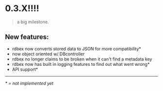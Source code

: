 # 0.3.X!!!!
>a big milestone.

## New features:
  * rdbex now converts stored data to JSON for more compatibility*
  * now object oriented w/ DBcontroller
  * rdbex no longer claims to be broken when it can't find a metadata key
  * rdbex now has built in logging features to find out what went wrong*
  * API support*
<hr>

_* = not implemented yet_